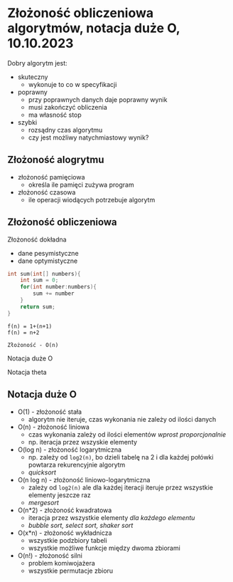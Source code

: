 # Złożoność obliczeniowa algorytmów, notacja duże O, 10.10.2023

Dobry algorytm jest:
- skuteczny
    - wykonuje to co w specyfikacji
- poprawny
    - przy poprawnych danych daje poprawny wynik
    - musi zakończyć obliczenia
    - ma własność stop
- szybki
    - rozsądny czas algorytmu
    - czy jest możliwy natychmiastowy wynik?


Złożoność alogrytmu
---

- złożoność pamięciowa
    - określa ile pamięci zużywa program
- złożoność czasowa
    - ile operacji wiodących potrzebuje algorytm

Złożoność obliczeniowa
---
Złożoność dokładna
- dane pesymistyczne
- dane optymistyczne

```cpp
int sum(int[] numbers){
    int sum = 0;
    for(int number:numbers){
        sum += number
    }
    return sum;
}
```
```
f(n) = 1+(n+1)
f(n) = n+2

Złożoność - O(n)
```

Notacja duże O

Notacja theta

Notacja duże O
---
- O(1) - złożoność stała
    - algorytm nie iteruje, czas wykonania nie zależy od ilości danych
- O(n) - złożoność liniowa
    - czas wykonania zależy od ilości elementów *wprost proporcjonalnie*
    - np. iteracja przez wszyskie elementy
- O(log n) - złożoność logarytmiczna
    - np. zależy od `log2(n)`, bo dzieli tabelę na 2 i dla każdej połówki powtarza rekurencyjnie algorytm
    - *quicksort*
- O(n log n) - złożoność liniowo-logarytmiczna
    - zależy od `log2(n)` ale dla każdej iteracji iteruje przez wszystkie elementy jeszcze raz
    - *mergesort*
- O(n*2) - złożoność kwadratowa
    - iteracja przez wszystkie elementy *dla każdego elementu*
    - *bubble sort, select sort, shaker sort*
- O(x*n) - złożoność wykładnicza
    - wszystkie podzbiory tabeli
    - wszystkie możliwe funkcje między dwoma zbiorami
- O(n!) - złożoność silni
    - problem komiwojażera
    - wszystkie permutacje zbioru